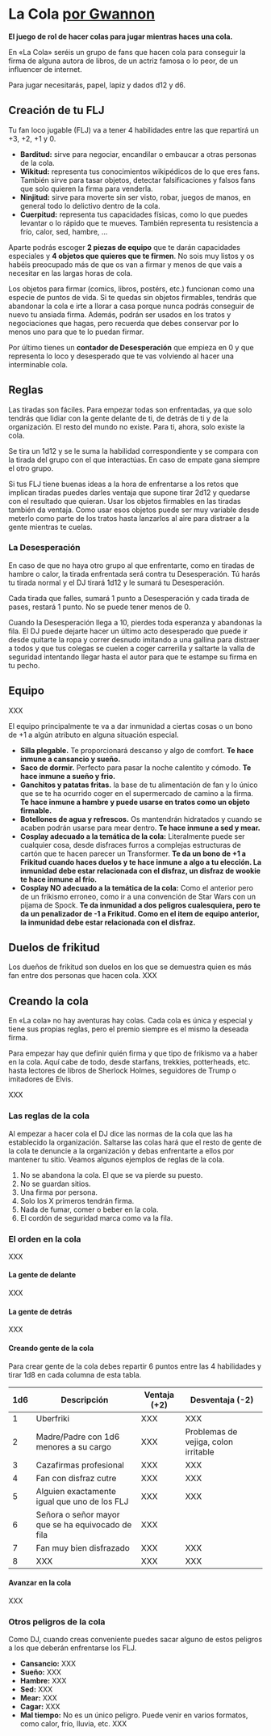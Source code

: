 # La Cola [por Gwannon](https://gwannon.itch.io/la-cola)

**El juego de rol de hacer colas para jugar mientras haces una cola.**

En «La Cola» seréis un grupo de fans que hacen cola para conseguir la firma de alguna autora de libros, de un actriz famosa o lo peor, de un influencer de internet.

Para jugar necesitarás, papel, lapiz y dados d12 y d6.

## Creación de tu FLJ

Tu fan loco jugable (FLJ) va a tener 4 habilidades entre las que repartirá un +3, +2, +1 y 0.

* **Barditud:** sirve para negociar, encandilar o embaucar a otras personas de la cola.
* **Wikitud:** representa tus conocimientos wikipédicos de lo que eres fans. También sirve para tasar objetos, detectar falsificaciones y falsos fans que solo quieren la firma para venderla.
* **Ninjitud:** sirve para moverte sin ser visto, robar, juegos de manos, en general todo lo delictivo dentro de la cola.
* **Cuerpitud:** representa tus capacidades físicas, como lo que puedes levantar o lo rápido que te mueves. También representa tu resistencia a frío, calor, sed, hambre, ...

Aparte podrás escoger **2 piezas de equipo** que te darán capacidades especiales y **4 objetos que quieres que te firmen**. No sois muy listos y os habéis preocupado más de que os van a firmar y menos de que vais a necesitar en las largas horas de cola.

Los objetos para firmar (comics, libros, postérs, etc.) funcionan como una especie de puntos de vida. Si te quedas sin objetos firmables, tendrás que abandonar la cola e irte a llorar a casa porque nunca podrás conseguir de nuevo tu ansiada firma. Además, podrán ser usados en los tratos y negociaciones que hagas, pero recuerda que debes conservar por lo menos uno para que te lo puedan firmar. 

Por último tienes un **contador de Desesperación** que empieza en 0 y que representa lo loco y desesperado que te vas volviendo al hacer una interminable cola. 

## Reglas

Las tiradas son fáciles. Para empezar todas son enfrentadas, ya que solo tendrás que lidiar con la gente delante de ti, de detrás de ti y de la organización. El resto del mundo no existe. Para ti, ahora, solo existe la cola.

Se tira un 1d12 y se le suma la habilidad correspondiente y se compara con la tirada del grupo con el que interactúas. En caso de empate gana siempre el otro grupo.

Si tus FLJ tiene buenas ideas a la hora de enfrentarse a los retos que implican tiradas puedes darles ventaja que supone tirar 2d12 y quedarse con el resultado que quieran. Usar los objetos firmables en las tiradas también da ventaja. Como usar esos objetos puede ser muy variable desde meterlo como parte de los tratos hasta lanzarlos al aire para distraer a la gente mientras te cuelas.

### La Desesperación

En caso de que no haya otro grupo al que enfrentarte, como en tiradas de hambre o calor, la tirada enfrentada será contra tu Desesperación. Tú harás tu tirada normal y el DJ tirará 1d12 y le sumará tu Desesperación.

Cada tirada que falles, sumará 1 punto a Desesperación y cada tirada de pases, restará 1 punto. No se puede tener menos de 0.

Cuando la Desesperación llega a 10, pierdes toda esperanza y abandonas la fila. El DJ puede dejarte hacer un último acto desesperado que puede ir desde quitarte la ropa y correr desnudo imitando a una gallina para distraer a todos y que tus colegas se cuelen a coger carrerilla y saltarte la valla de seguridad intentando llegar hasta el autor para que te estampe su firma en tu pecho.

## Equipo

XXX

El equipo principalmente te va a dar inmunidad a ciertas cosas o un bono de +1 a algún atributo en alguna situación especial.

* **Silla plegable.** Te proporcionará descanso y algo de comfort. __Te hace inmune a cansancio y sueño.__
* **Saco de dormir.** Perfecto para pasar la noche calentito y cómodo. __Te hace inmune a sueño y frio.__
* **Ganchitos y patatas fritas.** la base de tu alimentación de fan y lo único que se te ha ocurrido coger en el supermercado de camino a la firma. __Te hace inmune a hambre y puede usarse en tratos como un objeto firmable.__
* **Botellones de agua y refrescos.** Os mantendrán hidratados y cuando se acaben podrán usarse para mear dentro. __Te hace inmune a sed y mear.__
* **Cosplay adecuado a la temática de la cola:** Literalmente puede ser cualquier cosa, desde disfraces furros a complejas estructuras de cartón que te hacen parecer un Transformer. __Te da un bono de +1 a Frikitud cuando haces duelos y te hace inmune a algo a tu elección. La inmunidad debe estar relacionada con el disfraz, un disfraz de wookie te hace inmune al frío.__
* **Cosplay NO adecuado a la temática de la cola:** Como el anterior pero de un frikismo erroneo, como ir a una convención de Star Wars con un pijama de Spock. __Te da inmunidad a dos peligros cualesquiera, pero te da un penalizador de -1 a Frikitud. Como en el item de equipo anterior, la inmunidad debe estar relacionada con el disfraz.__

## Duelos de frikitud

Los dueños de frikitud son duelos en los que se demuestra quien es más fan entre dos personas que hacen cola. XXX

## Creando la cola

En «La cola» no hay aventuras hay colas. Cada cola es única y especial y tiene sus propias reglas, pero el premio siempre es el mismo la deseada firma.

Para empezar hay que definir quién firma y que tipo de frikismo va a haber en la cola. Aquí cabe de todo, desde starfans, trekkies, potterheads, etc. hasta lectores de libros de Sherlock Holmes, seguidores de Trump o imitadores de Elvis.

XXX

### Las reglas de la cola

Al empezar a hacer cola el DJ dice las normas de la cola que las ha establecido la organización. Saltarse las colas hará que el resto de gente de la cola te denuncie a la organización y debas enfrentarte a ellos por mantener tu sitio. Veamos algunos ejemplos de reglas de la cola.

1. No se abandona la cola. El que se va pierde su puesto.
2. No se guardan sitios. 
3. Una firma por persona.
4. Solo los X primeros tendrán firma.
5. Nada de fumar, comer o beber en la cola.
6. El cordón de seguridad marca como va la fila.

### El orden en la cola

XXX

#### La gente de delante

XXX

#### La gente de detrás

XXX

#### Creando gente de la cola

Para crear gente de la cola debes repartir 6 puntos entre las 4 habilidades y tirar 1d8 en cada columna de esta tabla.

|1d6|Descripción|Ventaja (+2)|Desventaja (-2)|
|---|---|---|---|
|1|Uberfriki|XXX|XXX|
|2|Madre/Padre con 1d6 menores a su cargo|XXX|Problemas de vejiga, colon irritable|
|3|Cazafirmas profesional|XXX|XXX|
|4|Fan con disfraz cutre|XXX|XXX|
|5|Alguien exactamente igual que uno de los FLJ|XXX|XXX|
|6|Señora o señor mayor que se ha equivocado de fila|XXX||
|7|Fan muy bien disfrazado|XXX|XXX|
|8|XXX|XXX|XXX|

#### Avanzar en la cola

XXX

### Otros peligros de la cola

Como DJ, cuando creas conveniente puedes sacar alguno de estos peligros a los que deberán enfrentarse los FLJ.

* **Cansancio:** XXX
* **Sueño:** XXX
* **Hambre:** XXX
* **Sed:** XXX
* **Mear:** XXX
* **Cagar:** XXX
* **Mal tiempo:** No es un único peligro. Puede venir en varios formatos, como calor, frío, lluvia, etc. XXX